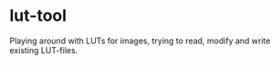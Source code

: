 # lut-tool
Playing around with LUTs for images, trying to read, modify and write existing LUT-files. 
